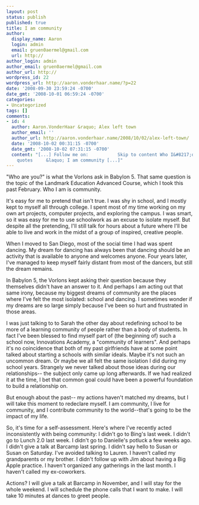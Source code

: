 ```yaml
---
layout: post
status: publish
published: true
title: I am community
author:
  display_name: Aaron
  login: admin
  email: gruen0aermel@gmail.com
  url: http://
author_login: admin
author_email: gruen0aermel@gmail.com
author_url: http://
wordpress_id: 22
wordpress_url: http://aaron.vonderhaar.name/?p=22
date: '2008-09-30 23:59:24 -0700'
date_gmt: '2008-10-01 06:59:24 -0700'
categories:
- Uncategorized
tags: []
comments:
- id: 4
  author: Aaron.VonderHaar &raquo; Alex left town
  author_email: ''
  author_url: http://aaron.vonderhaar.name/2008/10/02/alex-left-town/
  date: '2008-10-02 00:31:15 -0700'
  date_gmt: '2008-10-02 07:31:15 -0700'
  content: "[...] Follow me on:           Skip to content Who I&#8217;d like to meetTeaching
    quotes     &laquo; I am community [...]"
---
```

<p>"Who are you?" is what the Vorlons ask in Babylon 5.  That same question is the topic of the Landmark Education Advanced Course, which I took this past February.   Who I am is community.  </p>
<p>It's easy for me to pretend that isn't true.  I was shy in school, and I mostly kept to myself all through college.  I spent most of my time working on my own art projects, computer projects, and exploring the campus.  I was smart, so it was easy for me to use schoolwork as an excuse to isolate myself.  But despite all the pretending, I'll still talk for hours about a future where I'll be able to live and work in the midst of a group of inspired, creative people.</p>
<p>When I moved to San Diego, most of the social time I had was spent dancing.  My dream for dancing has always been that dancing should be an activity that is available to anyone and welcomes anyone.  Four years later, I've managed to keep myself fairly distant from most of the dancers, but still the dream remains.</p>
<p>In Babylon 5, the Vorlons kept asking their question because they themselves didn't have an answer to it.  And perhaps I am acting out that same irony, because my biggest dreams of community are the places where I've felt the most isolated: school and dancing.  I sometimes wonder if my dreams are so large simply because I've been so hurt and frustrated in those areas.</p>
<p>I was just talking to to Sarah the other day about redefining school to be more of a learning community of people rather than a body of students.  In fact I've been blessed to find myself part of (the beginning of) such a school now, Innovations Academy, a "community of learners".  And perhaps it's no coincidence that both of my past girlfriends have at some point talked about starting a schools with similar ideals.  Maybe it's not such an uncommon dream.  Or maybe we all felt the same isolation I did during my school years.  Strangely we never talked about those ideas during our relationships-- the subject only came up long afterwards.  If we had realized it at the time, I bet that common goal could have been a powerful foundation to build a relationship on.</p>
<p>But enough about the past-- my actions haven't matched my dreams, but I will take this moment to redeclare myself.  I am community, I live for community, and I contribute community to the world--that's going to be the impact of my life.</p>
<p>So, it's time for a self-assessment.  Here's where I've recently acted inconsistently with being community:  I didn't go to Bing's last week.  I didn't go to Lunch 2.0 last week.  I didn't go to Danielle's potluck a few weeks ago.  I didn't give a talk at Barcamp last spring.  I didn't say hello to Susan or Susan on Saturday.  I've avoided talking to Lauren.  I haven't called my grandparents or my brother.  I didn't follow up with Jim about having a Big Apple practice.  I haven't organized any gatherings in the last month.  I haven't called my ex-coworkers.</p>
<p>Actions?  I will give a talk at Barcamp in November, and I will stay for the whole weekend.  I will schedule the phone calls that I want to make.  I will take 10 minutes at dances to greet people.</p>

